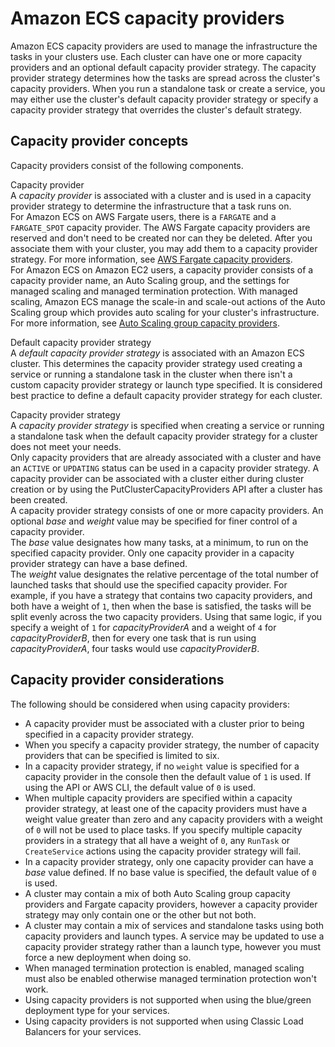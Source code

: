 # Amazon ECS capacity providers<a name="cluster-capacity-providers"></a>

Amazon ECS capacity providers are used to manage the infrastructure the tasks in your clusters use\. Each cluster can have one or more capacity providers and an optional default capacity provider strategy\. The capacity provider strategy determines how the tasks are spread across the cluster's capacity providers\. When you run a standalone task or create a service, you may either use the cluster's default capacity provider strategy or specify a capacity provider strategy that overrides the cluster's default strategy\.

## Capacity provider concepts<a name="capacity-providers-concepts"></a>

Capacity providers consist of the following components\.

Capacity provider  
A *capacity provider* is associated with a cluster and is used in a capacity provider strategy to determine the infrastructure that a task runs on\.  
For Amazon ECS on AWS Fargate users, there is a `FARGATE` and a `FARGATE_SPOT` capacity provider\. The AWS Fargate capacity providers are reserved and don't need to be created nor can they be deleted\. After you associate them with your cluster, you may add them to a capacity provider strategy\. For more information, see [AWS Fargate capacity providers](fargate-capacity-providers.md)\.  
For Amazon ECS on Amazon EC2 users, a capacity provider consists of a capacity provider name, an Auto Scaling group, and the settings for managed scaling and managed termination protection\. With managed scaling, Amazon ECS manage the scale\-in and scale\-out actions of the Auto Scaling group which provides auto scaling for your cluster's infrastructure\. For more information, see [Auto Scaling group capacity providers](asg-capacity-providers.md)\.

Default capacity provider strategy  
A *default capacity provider strategy* is associated with an Amazon ECS cluster\. This determines the capacity provider strategy used creating a service or running a standalone task in the cluster when there isn't a custom capacity provider strategy or launch type specified\. It is considered best practice to define a default capacity provider strategy for each cluster\.

Capacity provider strategy  
A *capacity provider strategy* is specified when creating a service or running a standalone task when the default capacity provider strategy for a cluster does not meet your needs\.  
Only capacity providers that are already associated with a cluster and have an `ACTIVE` or `UPDATING` status can be used in a capacity provider strategy\. A capacity provider can be associated with a cluster either during cluster creation or by using the PutClusterCapacityProviders API after a cluster has been created\.  
A capacity provider strategy consists of one or more capacity providers\. An optional *base* and *weight* value may be specified for finer control of a capacity provider\.  
The *base* value designates how many tasks, at a minimum, to run on the specified capacity provider\. Only one capacity provider in a capacity provider strategy can have a base defined\.  
The *weight* value designates the relative percentage of the total number of launched tasks that should use the specified capacity provider\. For example, if you have a strategy that contains two capacity providers, and both have a weight of `1`, then when the base is satisfied, the tasks will be split evenly across the two capacity providers\. Using that same logic, if you specify a weight of `1` for *capacityProviderA* and a weight of `4` for *capacityProviderB*, then for every one task that is run using *capacityProviderA*, four tasks would use *capacityProviderB*\.

## Capacity provider considerations<a name="capacity-providers-considerations"></a>

The following should be considered when using capacity providers:
+ A capacity provider must be associated with a cluster prior to being specified in a capacity provider strategy\.
+ When you specify a capacity provider strategy, the number of capacity providers that can be specified is limited to six\.
+ In a capacity provider strategy, if no `weight` value is specified for a capacity provider in the console then the default value of `1` is used\. If using the API or AWS CLI, the default value of `0` is used\.
+ When multiple capacity providers are specified within a capacity provider strategy, at least one of the capacity providers must have a weight value greater than zero and any capacity providers with a weight of `0` will not be used to place tasks\. If you specify multiple capacity providers in a strategy that all have a weight of `0`, any `RunTask` or `CreateService` actions using the capacity provider strategy will fail\.
+ In a capacity provider strategy, only one capacity provider can have a *base* value defined\. If no base value is specified, the default value of `0` is used\.
+ A cluster may contain a mix of both Auto Scaling group capacity providers and Fargate capacity providers, however a capacity provider strategy may only contain one or the other but not both\.
+ A cluster may contain a mix of services and standalone tasks using both capacity providers and launch types\. A service may be updated to use a capacity provider strategy rather than a launch type, however you must force a new deployment when doing so\.
+ When managed termination protection is enabled, managed scaling must also be enabled otherwise managed termination protection won't work\.
+ Using capacity providers is not supported when using the blue/green deployment type for your services\.
+ Using capacity providers is not supported when using Classic Load Balancers for your services\.